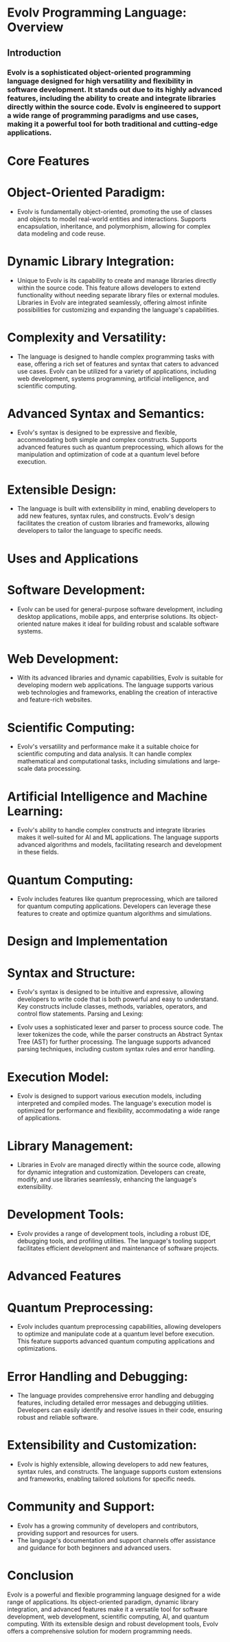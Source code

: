 # Evolv Programming Language: Overview
## Introduction
### Evolv is a sophisticated object-oriented programming language designed for high versatility and flexibility in software development. It stands out due to its highly advanced features, including the ability to create and integrate libraries directly within the source code. Evolv is engineered to support a wide range of programming paradigms and use cases, making it a powerful tool for both traditional and cutting-edge applications.

# Core Features
# Object-Oriented Paradigm:

- Evolv is fundamentally object-oriented, promoting the use of classes and objects to model real-world entities and interactions. Supports encapsulation, inheritance, and polymorphism, allowing for complex data modeling and code reuse.
# Dynamic Library Integration:

- Unique to Evolv is its capability to create and manage libraries directly within the source code. This feature allows developers to extend functionality without needing separate library files or external modules. Libraries in Evolv are integrated seamlessly, offering almost infinite possibilities for customizing and expanding the language's capabilities.
# Complexity and Versatility:

- The language is designed to handle complex programming tasks with ease, offering a rich set of features and syntax that caters to advanced use cases.
Evolv can be utilized for a variety of applications, including web development, systems programming, artificial intelligence, and scientific computing.
# Advanced Syntax and Semantics:

- Evolv's syntax is designed to be expressive and flexible, accommodating both simple and complex constructs. Supports advanced features such as quantum preprocessing, which allows for the manipulation and optimization of code at a quantum level before execution.
# Extensible Design:

- The language is built with extensibility in mind, enabling developers to add new features, syntax rules, and constructs. Evolv's design facilitates the creation of custom libraries and frameworks, allowing developers to tailor the language to specific needs.
# Uses and Applications
# Software Development:

- Evolv can be used for general-purpose software development, including desktop applications, mobile apps, and enterprise solutions. Its object-oriented nature makes it ideal for building robust and scalable software systems.
# Web Development:

- With its advanced libraries and dynamic capabilities, Evolv is suitable for developing modern web applications. The language supports various web technologies and frameworks, enabling the creation of interactive and feature-rich websites.
# Scientific Computing:

- Evolv's versatility and performance make it a suitable choice for scientific computing and data analysis. It can handle complex mathematical and computational tasks, including simulations and large-scale data processing.
# Artificial Intelligence and Machine Learning:

- Evolv's ability to handle complex constructs and integrate libraries makes it well-suited for AI and ML applications. The language supports advanced algorithms and models, facilitating research and development in these fields.
# Quantum Computing:

- Evolv includes features like quantum preprocessing, which are tailored for quantum computing applications. Developers can leverage these features to create and optimize quantum algorithms and simulations.
# Design and Implementation
# Syntax and Structure:

- Evolv's syntax is designed to be intuitive and expressive, allowing developers to write code that is both powerful and easy to understand. Key constructs include classes, methods, variables, operators, and control flow statements.
 Parsing and Lexing:

- Evolv uses a sophisticated lexer and parser to process source code. The lexer tokenizes the code, while the parser constructs an Abstract Syntax Tree (AST) for further processing. The language supports advanced parsing techniques, including custom syntax rules and error handling.
# Execution Model:

- Evolv is designed to support various execution models, including interpreted and compiled modes. The language's execution model is optimized for performance and flexibility, accommodating a wide range of applications.
# Library Management:

- Libraries in Evolv are managed directly within the source code, allowing for dynamic integration and customization. Developers can create, modify, and use libraries seamlessly, enhancing the language's extensibility.
# Development Tools:

- Evolv provides a range of development tools, including a robust IDE, debugging tools, and profiling utilities. The language's tooling support facilitates efficient development and maintenance of software projects.
# Advanced Features
# Quantum Preprocessing:

- Evolv includes quantum preprocessing capabilities, allowing developers to optimize and manipulate code at a quantum level before execution. This feature supports advanced quantum computing applications and optimizations.
# Error Handling and Debugging:

- The language provides comprehensive error handling and debugging features, including detailed error messages and debugging utilities. Developers can easily identify and resolve issues in their code, ensuring robust and reliable software.
# Extensibility and Customization:

- Evolv is highly extensible, allowing developers to add new features, syntax rules, and constructs. The language supports custom extensions and frameworks, enabling tailored solutions for specific needs.
# Community and Support:

- Evolv has a growing community of developers and contributors, providing support and resources for users.
- The language's documentation and support channels offer assistance and guidance for both beginners and advanced users.
# Conclusion
Evolv is a powerful and flexible programming language designed for a wide range of applications. Its object-oriented paradigm, dynamic library integration, and advanced features make it a versatile tool for software development, web development, scientific computing, AI, and quantum computing. With its extensible design and robust development tools, Evolv offers a comprehensive solution for modern programming needs.
